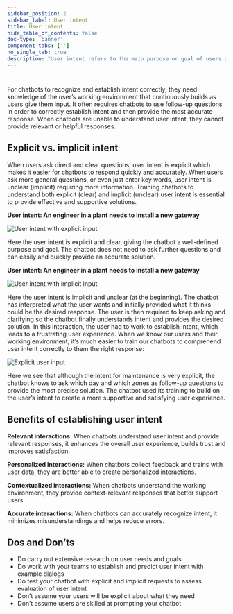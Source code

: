 ```yaml
---
sidebar_position: 2
sidebar_label: User intent
title: User intent
hide_table_of_contents: false
doc-type: 'banner'
component-tabs: ['']
no_single_tab: true
description: "User intent refers to the main purpose or goal of users and is directly related to what they want to achieve – whether they’re trying to access information, schedule maintenance or ask a question about a product or system."
---
```


#

For chatbots to recognize and establish intent correctly, they need knowledge of the user’s working environment that continuously builds as users give them input. It often requires chatbots to use follow-up questions in order to correctly establish intent and then provide the most accurate response. When chatbots are unable to understand user intent, they cannot provide relevant or helpful responses.

## Explicit vs. implicit intent

When users ask direct and clear questions, user intent is explicit which makes it easier for chatbots to respond quickly and accurately. When users ask more general questions, or even just enter key words, user intent is unclear (implicit) requiring more information. Training chatbots to understand both explicit (clear) and implicit (unclear) user intent is essential to provide effective and supportive solutions.

**User intent: An engineer in a plant needs to install a new gateway**

![User intent with explicit input](https://www.figma.com/design/wEptRgAezDU1z80Cn3eZ0o/iX-Pattern-Illustrations?node-id=3218-4236&t=etx1DcSbA7VDx5xD-4)

Here the user intent is explicit and clear, giving the chatbot a well-defined purpose and goal. The chatbot does not need to ask further questions and can easily and quickly provide an accurate solution.

**User intent: An engineer in a plant needs to install a new gateway**

![User intent with implicit input](https://www.figma.com/design/wEptRgAezDU1z80Cn3eZ0o/iX-Pattern-Illustrations?node-id=3218-4239&t=etx1DcSbA7VDx5xD-4)

Here the user intent is implicit and unclear (at the beginning). The chatbot has interpreted what the user wants and initially provided what it thinks could be the desired response. The user is then required to keep asking and clarifying so the chatbot finally understands intent and provides the desired solution. In this interaction, the user had to work to establish intent, which leads to a frustrating user experience. When we know our users and their working environment, it’s much easier to train our chatbots to comprehend user intent correctly to them the right response:

![Explicit user input](https://www.figma.com/design/wEptRgAezDU1z80Cn3eZ0o/iX-Pattern-Illustrations?node-id=3218-4246&t=etx1DcSbA7VDx5xD-4)

Here we see that although the intent for maintenance is very explicit, the chatbot knows to ask which day and which zones as follow-up questions to provide the most precise solution. The chatbot used its training to build on the user’s intent to create a more supportive and satisfying user experience.

## Benefits of establishing user intent

**Relevant interactions:** When chatbots understand user intent and provide relevant responses, it enhances the overall user experience, builds trust and improves satisfaction.

**Personalized interactions:** When chatbots collect feedback and trains with user data, they are better able to create personalized interactions.

**Contextualized interactions:** When chatbots understand the working environment, they provide context-relevant responses that better support users.

**Accurate interactions:** When chatbots can accurately recognize intent, it minimizes misunderstandings and helps reduce errors.

## Dos and Don’ts

- Do carry out extensive research on user needs and goals
- Do work with your teams to establish and predict user intent with example dialogs
- Do test your chatbot with explicit and implicit requests to assess evaluation of user intent
- Don’t assume your users will be explicit about what they need
- Don’t assume users are skilled at prompting your chatbot
